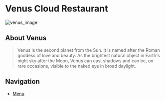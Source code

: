 # Venus Cloud Restaurant
![venus_image](https://static.wikia.nocookie.net/solarsystemtour/images/9/9b/Venus_%282%29.jpg)

## About Venus

> Venus is the second planet from the Sun. It is named after the Roman goddess of love and beauty. As the brightest natural object in Earth's night sky after the Moon, Venus can cast shadows and can be, on rare occasions, visible to the naked eye in broad daylight.

## Navigation

- [Menu](TODO)